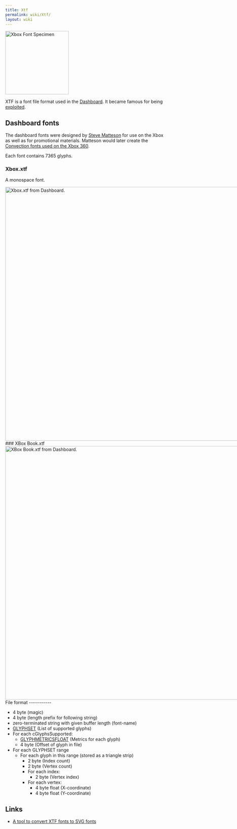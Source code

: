 ```yaml
---
title: Xtf
permalink: wiki/Xtf/
layout: wiki
---
```


<img src="Xbox-dashboard-font-specimen.png" title="Xbox Font Specimen" alt="Xbox Font Specimen" width="200" />

XTF is a font file format used in the [Dashboard](/wiki/Dashboard "wikilink").
It became famous for being [exploited](/wiki/Exploits#Font_hacks "wikilink").

Dashboard fonts
---------------

The dashboard fonts were designed by [Steve
Matteson](/wiki/Wikipedia:Steve_Matteson "wikilink") for use on the Xbox as
well as for promotional materials. Matteson would later create the
[Convection fonts used on the Xbox
360](https://www.fonts.com/font/microsoft/convection).

Each font contains 7365 glyphs.

### Xbox.xtf

A monospace font.

<div style="display: inline-block;">
<img src="Xbox-xtf.png" title="Xbox.xtf from Dashboard." alt="Xbox.xtf from Dashboard." width="800" />

</div>
### XBox Book.xtf

<div style="display: inline-block;">
<img src="XBox_Book-xtf.png" title="XBox Book.xtf from Dashboard." alt="XBox Book.xtf from Dashboard." width="800" />

</div>
File format
-----------

-   4 byte (magic)
-   4 byte (length prefix for following string)
-   zero-terminated string with given buffer length (font-name)
-   [GLYPHSET](https://msdn.microsoft.com/en-us/library/dd144956%28v=vs.85%29.aspx)
    (List of supported glyphs)
-   For each cGlyphsSupported:
    -   [GLYPHMETRICSFLOAT](https://msdn.microsoft.com/en-us/library/windows/desktop/dd374209(v=vs.85).aspx)
        (Metrics for each glyph)
    -   4 byte (Offset of glyph in file)
-   For each GLYPHSET range
    -   For each glyph in this range (stored as a triangle strip)
        -   2 byte (Index count)
        -   2 byte (Vertex count)
        -   For each index:
            -   2 byte (Vertex index)
        -   For each vertex:
            -   4 byte float (X-coordinate)
            -   4 byte float (Y-coordinate)

Links
-----

-   [A tool to convert XTF fonts to SVG
    fonts](https://github.com/JayFoxRox/xbox-tools/tree/master/xtf-converter)

